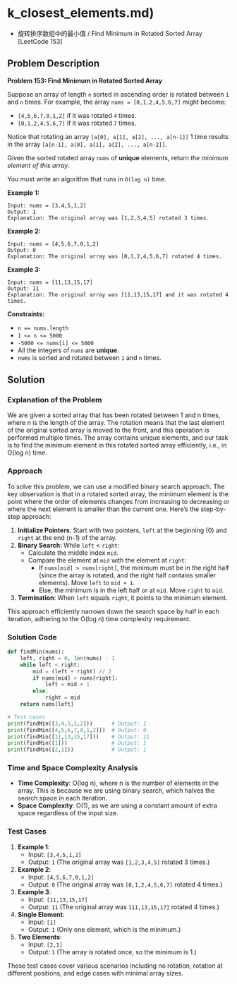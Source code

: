 # k_closest_elements.md)
- 旋转排序数组中的最小值 / Find Minimum in Rotated Sorted Array [LeetCode 153]

## Problem Description

**Problem 153: Find Minimum in Rotated Sorted Array**

Suppose an array of length `n` sorted in ascending order is rotated between `1` and `n` times. For example, the array `nums = [0,1,2,4,5,6,7]` might become:

- `[4,5,6,7,0,1,2]` if it was rotated `4` times.
- `[0,1,2,4,5,6,7]` if it was rotated `7` times.

Notice that rotating an array `[a[0], a[1], a[2], ..., a[n-1]]` 1 time results in the array `[a[n-1], a[0], a[1], a[2], ..., a[n-2]]`.

Given the sorted rotated array `nums` of **unique** elements, return *the minimum element of this array*.

You must write an algorithm that runs in `O(log n)` time.

**Example 1:**

```
Input: nums = [3,4,5,1,2]
Output: 1
Explanation: The original array was [1,2,3,4,5] rotated 3 times.
```

**Example 2:**

```
Input: nums = [4,5,6,7,0,1,2]
Output: 0
Explanation: The original array was [0,1,2,4,5,6,7] rotated 4 times.
```

**Example 3:**

```
Input: nums = [11,13,15,17]
Output: 11
Explanation: The original array was [11,13,15,17] and it was rotated 4 times.
```

**Constraints:**

- `n == nums.length`
- `1 <= n <= 5000`
- `-5000 <= nums[i] <= 5000`
- All the integers of `nums` are **unique**.
- `nums` is sorted and rotated between `1` and `n` times.

## Solution

### Explanation of the Problem

We are given a sorted array that has been rotated between 1 and n times, where n is the length of the array. The rotation means that the last element of the original sorted array is moved to the front, and this operation is performed multiple times. The array contains unique elements, and our task is to find the minimum element in this rotated sorted array efficiently, i.e., in O(log n) time.

### Approach
To solve this problem, we can use a modified binary search approach. The key observation is that in a rotated sorted array, the minimum element is the point where the order of elements changes from increasing to decreasing or where the next element is smaller than the current one. Here’s the step-by-step approach:

1. **Initialize Pointers**: Start with two pointers, `left` at the beginning (0) and `right` at the end (n-1) of the array.
2. **Binary Search**: While `left` < `right`:
   - Calculate the middle index `mid`.
   - Compare the element at `mid` with the element at `right`:
     - If `nums[mid] > nums[right]`, the minimum must be in the right half (since the array is rotated, and the right half contains smaller elements). Move `left` to `mid + 1`.
     - Else, the minimum is in the left half or at `mid`. Move `right` to `mid`.
3. **Termination**: When `left` equals `right`, it points to the minimum element.

This approach efficiently narrows down the search space by half in each iteration, adhering to the O(log n) time complexity requirement.

### Solution Code
```python
def findMin(nums):
    left, right = 0, len(nums) - 1
    while left < right:
        mid = (left + right) // 2
        if nums[mid] > nums[right]:
            left = mid + 1
        else:
            right = mid
    return nums[left]

# Test cases
print(findMin([3,4,5,1,2]))      # Output: 1
print(findMin([4,5,6,7,0,1,2]))  # Output: 0
print(findMin([11,13,15,17]))    # Output: 11
print(findMin([1]))              # Output: 1
print(findMin([2,1]))            # Output: 1
```

### Time and Space Complexity Analysis
- **Time Complexity**: O(log n), where n is the number of elements in the array. This is because we are using binary search, which halves the search space in each iteration.
- **Space Complexity**: O(1), as we are using a constant amount of extra space regardless of the input size.

### Test Cases
1. **Example 1**: 
   - Input: `[3,4,5,1,2]`
   - Output: `1` (The original array was `[1,2,3,4,5]` rotated 3 times.)
2. **Example 2**: 
   - Input: `[4,5,6,7,0,1,2]`
   - Output: `0` (The original array was `[0,1,2,4,5,6,7]` rotated 4 times.)
3. **Example 3**: 
   - Input: `[11,13,15,17]`
   - Output: `11` (The original array was `[11,13,15,17]` rotated 4 times.)
4. **Single Element**: 
   - Input: `[1]`
   - Output: `1` (Only one element, which is the minimum.)
5. **Two Elements**: 
   - Input: `[2,1]`
   - Output: `1` (The array is rotated once, so the minimum is 1.)

These test cases cover various scenarios including no rotation, rotation at different positions, and edge cases with minimal array sizes.